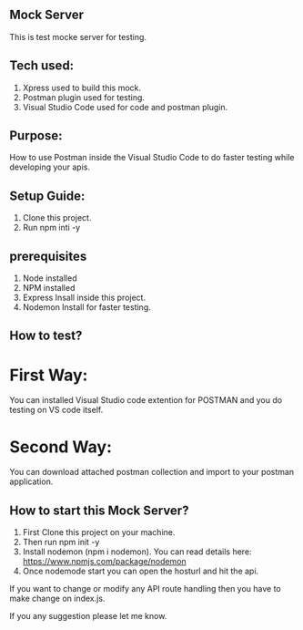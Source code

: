 ## Mock Server
This is test mocke server for testing.
## Tech used:
1. Xpress used to build this mock.
2. Postman plugin used for testing.
3. Visual Studio Code used for code and postman plugin.

## Purpose: 
How to use Postman inside the Visual Studio Code to do faster testing while developing your apis.

## Setup Guide:
1. Clone this project.
2. Run npm inti -y

## prerequisites
1. Node installed
2. NPM installed
3. Express Insall inside this project.
4. Nodemon Install for faster testing.

## How to test?
# First Way:
You can installed Visual Studio code extention for POSTMAN and you do testing on VS code itself.
# Second Way:
You can download attached postman collection and import to your postman application.

## How to start this Mock Server?
1. First Clone this project on your machine.
2. Then run npm init -y
3. Install nodemon (npm i nodemon). You can read details here: https://www.npmjs.com/package/nodemon
4. Once nodemode start you can open the hosturl and hit the api.

If you want to change or modify any API route handling then you have to make change on index.js.

If you any suggestion please let me know. 
